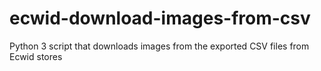 # ecwid-download-images-from-csv
Python 3 script that downloads images from the exported CSV files from Ecwid stores
